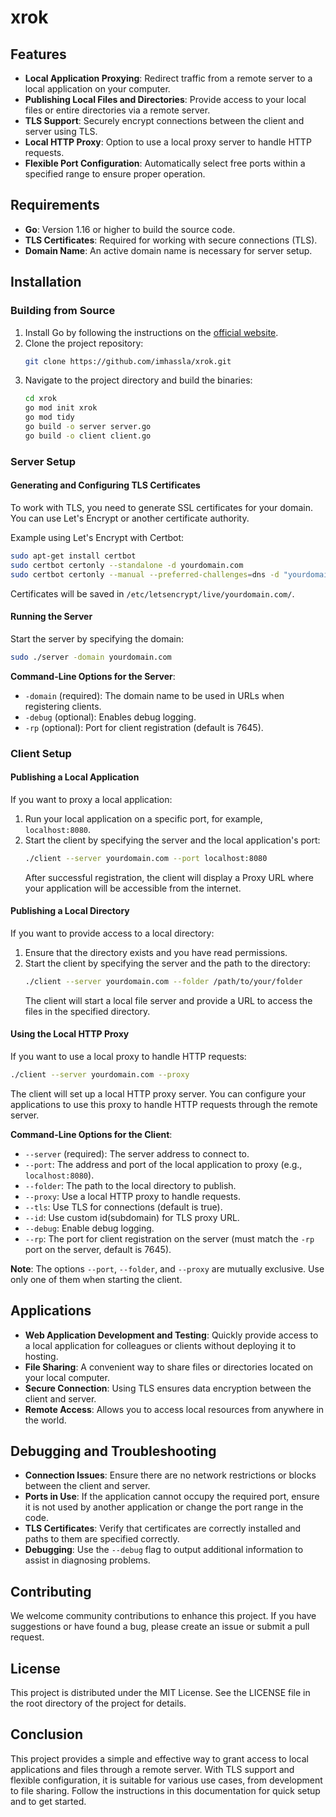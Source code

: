 # xrok

## Features
- **Local Application Proxying**: Redirect traffic from a remote server to a local application on your computer.
- **Publishing Local Files and Directories**: Provide access to your local files or entire directories via a remote server.
- **TLS Support**: Securely encrypt connections between the client and server using TLS.
- **Local HTTP Proxy**: Option to use a local proxy server to handle HTTP requests.
- **Flexible Port Configuration**: Automatically select free ports within a specified range to ensure proper operation.

## Requirements
- **Go**: Version 1.16 or higher to build the source code.
- **TLS Certificates**: Required for working with secure connections (TLS).
- **Domain Name**: An active domain name is necessary for server setup.

## Installation

### Building from Source
1. Install Go by following the instructions on the [official website](https://golang.org/doc/install).
2. Clone the project repository:
   ```bash
   git clone https://github.com/imhassla/xrok.git
   ```
3. Navigate to the project directory and build the binaries:
   ```bash
   cd xrok
   go mod init xrok
   go mod tidy
   go build -o server server.go
   go build -o client client.go
   ```

### Server Setup

#### Generating and Configuring TLS Certificates
To work with TLS, you need to generate SSL certificates for your domain. You can use Let's Encrypt or another certificate authority.

Example using Let's Encrypt with Certbot:
```bash
sudo apt-get install certbot
sudo certbot certonly --standalone -d yourdomain.com
sudo certbot certonly --manual --preferred-challenges=dns -d "yourdomain.com, *.yourdomain.com"
```
Certificates will be saved in `/etc/letsencrypt/live/yourdomain.com/`.

#### Running the Server

Start the server by specifying the domain:
```bash
sudo ./server -domain yourdomain.com
```

**Command-Line Options for the Server**:
- `-domain` (required): The domain name to be used in URLs when registering clients.
- `-debug` (optional): Enables debug logging.
- `-rp` (optional): Port for client registration (default is 7645).

### Client Setup

#### Publishing a Local Application
If you want to proxy a local application:
1. Run your local application on a specific port, for example, `localhost:8080`.
2. Start the client by specifying the server and the local application's port:
   ```bash
   ./client --server yourdomain.com --port localhost:8080
   ```
   After successful registration, the client will display a Proxy URL where your application will be accessible from the internet.

#### Publishing a Local Directory
If you want to provide access to a local directory:
1. Ensure that the directory exists and you have read permissions.
2. Start the client by specifying the server and the path to the directory:
   ```bash
   ./client --server yourdomain.com --folder /path/to/your/folder
   ```
   The client will start a local file server and provide a URL to access the files in the specified directory.

#### Using the Local HTTP Proxy
If you want to use a local proxy to handle HTTP requests:
```bash
./client --server yourdomain.com --proxy
```
The client will set up a local HTTP proxy server. You can configure your applications to use this proxy to handle HTTP requests through the remote server.

**Command-Line Options for the Client**:
- `--server` (required): The server address to connect to.
- `--port`: The address and port of the local application to proxy (e.g., `localhost:8080`).
- `--folder`: The path to the local directory to publish.
- `--proxy`: Use a local HTTP proxy to handle requests.
- `--tls`: Use TLS for connections (default is true).
- `--id`: Use custom id(subdomain) for TLS proxy URL.
- `--debug`: Enable debug logging.
- `--rp`: The port for client registration on the server (must match the `-rp` port on the server, default is 7645).

**Note**: The options `--port`, `--folder`, and `--proxy` are mutually exclusive. Use only one of them when starting the client.

## Applications
- **Web Application Development and Testing**: Quickly provide access to a local application for colleagues or clients without deploying it to hosting.
- **File Sharing**: A convenient way to share files or directories located on your local computer.
- **Secure Connection**: Using TLS ensures data encryption between the client and server.
- **Remote Access**: Allows you to access local resources from anywhere in the world.

## Debugging and Troubleshooting
- **Connection Issues**: Ensure there are no network restrictions or blocks between the client and server.
- **Ports in Use**: If the application cannot occupy the required port, ensure it is not used by another application or change the port range in the code.
- **TLS Certificates**: Verify that certificates are correctly installed and paths to them are specified correctly.
- **Debugging**: Use the `--debug` flag to output additional information to assist in diagnosing problems.

## Contributing
We welcome community contributions to enhance this project. If you have suggestions or have found a bug, please create an issue or submit a pull request.

## License
This project is distributed under the MIT License. See the LICENSE file in the root directory of the project for details.

## Conclusion
This project provides a simple and effective way to grant access to local applications and files through a remote server. With TLS support and flexible configuration, it is suitable for various use cases, from development to file sharing. Follow the instructions in this documentation for quick setup and to get started.


